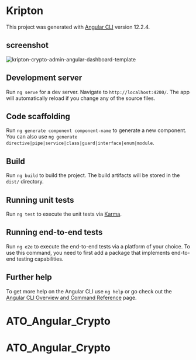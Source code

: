 # Kripton

This project was generated with [Angular CLI](https://github.com/angular/angular-cli) version 12.2.4.
## screenshot
![kripton-crypto-admin-angular-dashboard-template](https://user-images.githubusercontent.com/89033750/162637729-efc2620b-a9e6-4eb8-aabb-5728b3254fd8.png)

## Development server

Run `ng serve` for a dev server. Navigate to `http://localhost:4200/`. The app will automatically reload if you change any of the source files.

## Code scaffolding

Run `ng generate component component-name` to generate a new component. You can also use `ng generate directive|pipe|service|class|guard|interface|enum|module`.

## Build

Run `ng build` to build the project. The build artifacts will be stored in the `dist/` directory.

## Running unit tests

Run `ng test` to execute the unit tests via [Karma](https://karma-runner.github.io).

## Running end-to-end tests

Run `ng e2e` to execute the end-to-end tests via a platform of your choice. To use this command, you need to first add a package that implements end-to-end testing capabilities.

## Further help

To get more help on the Angular CLI use `ng help` or go check out the [Angular CLI Overview and Command Reference](https://angular.io/cli) page.
# ATO_Angular_Crypto
# ATO_Angular_Crypto
